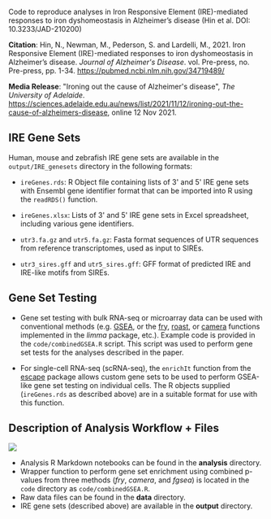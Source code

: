 
Code to reproduce analyses in Iron Responsive Element (IRE)-mediated responses to iron dyshomeostasis in Alzheimer’s disease (Hin et al. DOI: 10.3233/JAD-210200)

**Citation**: 
Hin, N., Newman, M., Pederson, S. and Lardelli, M., 2021. Iron Responsive Element (IRE)-mediated responses to iron dyshomeostasis in Alzheimer’s disease. *Journal of Alzheimer's Disease*. vol. Pre-press, no. Pre-press, pp. 1-34. https://pubmed.ncbi.nlm.nih.gov/34719489/

**Media Release**:
"Ironing out the cause of Alzheimer's disease", *The University of Adelaide*. https://sciences.adelaide.edu.au/news/list/2021/11/12/ironing-out-the-cause-of-alzheimers-disease, online 12 Nov 2021.

## IRE Gene Sets

Human, mouse and zebrafish IRE gene sets are available in the `output/IRE_genesets` directory in the following formats:

- `ireGenes.rds`: R Object file containing lists of 3' and 5' IRE gene sets with Ensembl gene identifier format that can be imported into R using the `readRDS()` function. 

- `ireGenes.xlsx`: Lists of 3' and 5' IRE gene sets in Excel spreadsheet, including various gene identifiers. 

- `utr3.fa.gz` and `utr5.fa.gz`: Fasta format sequences of UTR sequences from reference transcriptomes, used as input to SIREs.

- `utr3_sires.gff` and `utr5_sires.gff`: GFF format of predicted IRE and IRE-like motifs from SIREs. 

## Gene Set Testing

- Gene set testing with bulk RNA-seq or microarray data can be used with conventional methods (e.g. [GSEA](http://bioconductor.org/packages/release/bioc/html/fgsea.html), or the [fry](https://f1000research.com/slides/5-2605), [roast](https://academic.oup.com/bioinformatics/article/26/17/2176/200022), or [camera](https://www.ncbi.nlm.nih.gov/labs/pmc/articles/PMC3458527/) functions implemented in the *limma* package, etc.). Example code is provided in the `code/combinedGSEA.R` script. This script was used to perform gene set tests for the analyses described in the paper. 

- For single-cell RNA-seq (scRNA-seq), the `enrichIt` function from the [escape](http://www.bioconductor.org/packages/release/bioc/vignettes/escape/inst/doc/vignette.html) package allows custom gene sets to be used to perform GSEA-like gene set testing on individual cells. The R objects supplied (`ireGenes.rds` as described above) are in a suitable format for use with this function. 

## Description of Analysis Workflow + Files

![](https://www.biorxiv.org/content/biorxiv/early/2021/10/10/2020.05.01.071498/F4.large.jpg)

- Analysis R Markdown notebooks can be found in the **analysis** directory. 
- Wrapper function to perform gene set enrichment using combined p-values from three methods (*fry*, *camera*, and *fgsea*) is located in the `code` directory as `code/combinedGSEA.R`. 
- Raw data files can be found in the **data** directory. 
- IRE gene sets (described above) are available in the **output** directory.  
